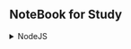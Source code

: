## NoteBook for Study

<details>
  <summary>NodeJS</summary>
  
  ## Heading
  1. [CommonJS vs AMD vs RequireJS vs ES6 Modules](https://github.com/haoyunfeix/note/issues/2)
  2. list
     * With some
     * Sub bullets
</details>
